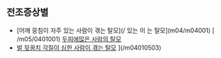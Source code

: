 ## 전조증상별

- [어깨 뭉침이 자주 있는 사람이 겪는 탈모](/ 있는 이 는 탈모](m04/m04001)
 [   /m05/0401001) [두피에많은 사람의 탈모](/m04/m0401/m040105/m04010502)
- [발 뒷꿈치 각질이 심한 사람이 겪는 탈모](/m04/m0401/m040105m01)       ](/m04010503)

<!--stackedit_data:
eyJoaXN0b3J5IjpbLTE4MzMyMzkyOTUsLTIwNDE2ODA5MTIsLT
E1NDkwNjU5OTZdfQ==
-->